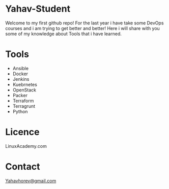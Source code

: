 # Yahav-Student

Welcome to my first github repo!
For the last year i have take some DevOps courses and i am trying to get better and better!
Here i will share with you some of my knowledge about Tools that i have learned.

# Tools

- Ansible 
- Docker
- Jenkins
- Kuebrnetes
- OpenStack
- Packer
- Terraform
- Terragrunt
- Python

# Licence

LinuxAcademy.com

# Contact

Yahavhorev@gmail.com





